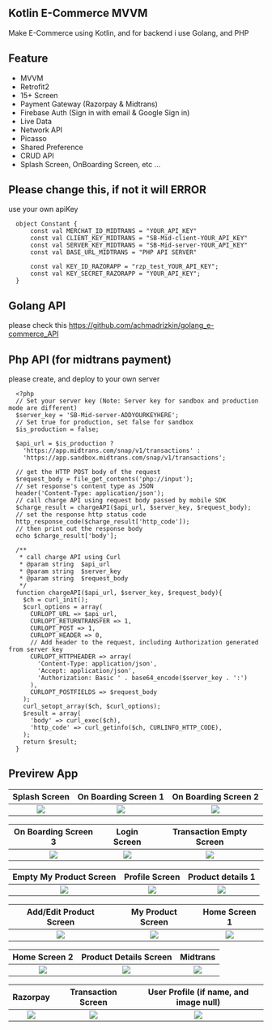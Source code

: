 ## Kotlin E-Commerce MVVM
Make E-Commerce using Kotlin, and for backend i use Golang, and PHP

## Feature
- MVVM
- Retrofit2
- 15+ Screen
- Payment Gateway (Razorpay & Midtrans)
- Firebase Auth (Sign in with email & Google Sign in)
- Live Data
- Network API 
- Picasso
- Shared Preference
- CRUD API
- Splash Screen, OnBoarding Screen, etc ... 

## Please change this, if not it will ERROR
use your own apiKey

      object Constant {
          const val MERCHAT_ID_MIDTRANS = "YOUR_API_KEY"
          const val CLIENT_KEY_MIDTRANS = "SB-Mid-client-YOUR_API_KEY"
          const val SERVER_KEY_MIDTRANS = "SB-Mid-server-YOUR_API_KEY"
          const val BASE_URL_MIDTRANS = "PHP API SERVER"

          const val KEY_ID_RAZORAPP = "rzp_test_YOUR_API_KEY";
          const val KEY_SECRET_RAZORAPP = "YOUR_API_KEY";
      }

## Golang API
please check this https://github.com/achmadrizkin/golang_e-commerce_API

## Php API (for midtrans payment)
please create, and deploy to your own server

      <?php
      // Set your server key (Note: Server key for sandbox and production mode are different)
      $server_key = 'SB-Mid-server-ADDYOURKEYHERE';
      // Set true for production, set false for sandbox
      $is_production = false;

      $api_url = $is_production ? 
        'https://app.midtrans.com/snap/v1/transactions' : 
        'https://app.sandbox.midtrans.com/snap/v1/transactions';

      // get the HTTP POST body of the request
      $request_body = file_get_contents('php://input');
      // set response's content type as JSON
      header('Content-Type: application/json');
      // call charge API using request body passed by mobile SDK
      $charge_result = chargeAPI($api_url, $server_key, $request_body);
      // set the response http status code
      http_response_code($charge_result['http_code']);
      // then print out the response body
      echo $charge_result['body'];

      /**
       * call charge API using Curl
       * @param string  $api_url
       * @param string  $server_key
       * @param string  $request_body
       */
      function chargeAPI($api_url, $server_key, $request_body){
        $ch = curl_init();
        $curl_options = array(
          CURLOPT_URL => $api_url,
          CURLOPT_RETURNTRANSFER => 1,
          CURLOPT_POST => 1,
          CURLOPT_HEADER => 0,
          // Add header to the request, including Authorization generated from server key
          CURLOPT_HTTPHEADER => array(
            'Content-Type: application/json',
            'Accept: application/json',
            'Authorization: Basic ' . base64_encode($server_key . ':')
          ),
          CURLOPT_POSTFIELDS => $request_body
        );
        curl_setopt_array($ch, $curl_options);
        $result = array(
          'body' => curl_exec($ch),
          'http_code' => curl_getinfo($ch, CURLINFO_HTTP_CODE),
        );
        return $result;
      }
      
      
## Previrew App
  Splash Screen                 |   On Boarding Screen 1       |  On Boarding Screen 2
:-------------------------:|:-------------------------:|:-------------------------:
<img src="https://user-images.githubusercontent.com/75843138/143670715-d5de2b24-e34d-4dab-9d7d-71a3736c0a0f.png"> |<img src="https://user-images.githubusercontent.com/75843138/143670872-59bb44fb-d3de-43ec-ac5a-520495d9cc48.png"> |<img src="https://user-images.githubusercontent.com/75843138/143670977-66dd0b00-a27c-4bb6-9e85-311970cd9645.png">


  On Boarding Screen 3                 |   Login Screen        |  Transaction Empty Screen
:-------------------------:|:-------------------------:|:-------------------------:
<img src="https://user-images.githubusercontent.com/75843138/143671040-e8429426-65d0-4ca9-b31f-9f1399a0b381.png"> |<img src="https://user-images.githubusercontent.com/75843138/143671069-46fc4861-e695-43a1-aa05-7728effa1583.png"> |<img src="https://user-images.githubusercontent.com/75843138/143671340-b823fe74-8713-4583-b85c-63f0052f7fda.png">

  Empty My Product  Screen               |   Profile Screen        |  Product details 1
:-------------------------:|:-------------------------:|:-------------------------:
<img src="https://user-images.githubusercontent.com/75843138/143671369-53f7652b-cf08-4c59-8057-b5946a8496c6.png"> |<img src="https://user-images.githubusercontent.com/75843138/143671417-cc30828e-557f-4f98-bb4a-240d3b6e18ac.png"> |<img src="https://user-images.githubusercontent.com/75843138/143671555-9074bc41-e195-4947-8385-0c0c12dd586e.png">

  Add/Edit Product  Screen               |   My Product  Screen        |  Home Screen 1
:-------------------------:|:-------------------------:|:-------------------------:
<img src="https://user-images.githubusercontent.com/75843138/143671734-6e588836-1c8a-4716-9e00-1b008c61efb1.png"> |<img src="https://user-images.githubusercontent.com/75843138/143671816-55d94b5b-306c-4f0f-be45-edfc1dbc843c.png"> |<img src="https://user-images.githubusercontent.com/75843138/143671914-e9aded43-1063-4454-80d5-6f13fb6ef2b3.png">

  Home Screen 2               |   Product Details  Screen        |  Midtrans
:-------------------------:|:-------------------------:|:-------------------------:
<img src="https://user-images.githubusercontent.com/75843138/143671972-f511d313-40e9-4ad4-a512-d640d2296471.png"> |<img src="https://user-images.githubusercontent.com/75843138/143672021-404eb90d-36ed-4048-8927-399d10ef6a65.png"> |<img src="https://user-images.githubusercontent.com/75843138/143672067-8c018c60-1d5a-44fc-a53d-119468269d18.png">

  Razorpay               |   Transaction Screen        |  User Profile (if name, and image null)
:-------------------------:|:-------------------------:|:-------------------------:
<img src="https://user-images.githubusercontent.com/75843138/143672116-47c01c61-5fe5-4127-97d2-e3dd508c6fee.png"> |<img src="https://user-images.githubusercontent.com/75843138/143672194-a442c041-ea72-409b-8aa7-a1e949672c2a.png"> |<img src="https://user-images.githubusercontent.com/75843138/143672224-cce20d01-865b-4dcd-be5e-59fbe37bb756.png">
